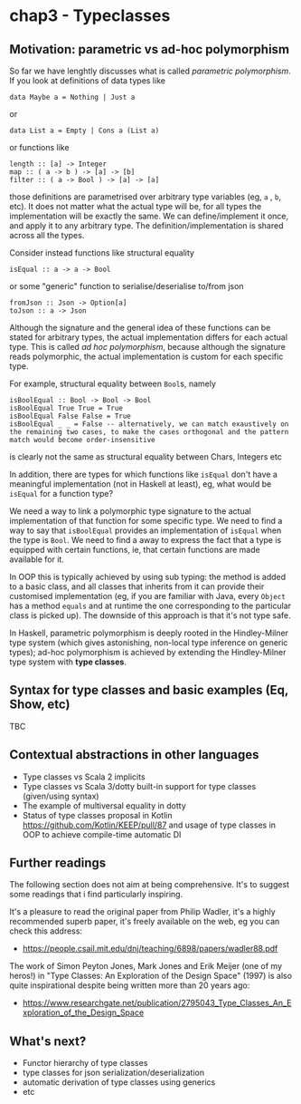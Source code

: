 # chap3 - Typeclasses

## Motivation: parametric vs ad-hoc polymorphism 

So far we have lenghtly discusses what is called *parametric polymorphism*. If you look at definitions of data types like  
```
data Maybe a = Nothing | Just a 
```
or 
```
data List a = Empty | Cons a (List a)
```
or functions like 
```
length :: [a] -> Integer
map :: ( a -> b ) -> [a] -> [b]
filter :: ( a -> Bool ) -> [a] -> [a] 
```
those definitions are parametrised over arbitrary type variables (eg, `a` , `b`, etc). It does not matter what the actual type will be, for all types the implementation will be exactly the same. We can define/implement it once, and apply it to any arbitrary type. The definition/implementation is shared across all the types. 

Consider instead functions like structural equality 
```
isEqual :: a -> a -> Bool 
```
or some "generic" function to serialise/deserialise to/from json 
```
fromJson :: Json -> Option[a]
toJson :: a -> Json 
```
Although the signature and the general idea of these functions can be stated for arbitrary types, the actual implementation differs for each actual type. This is called *ad hoc polymorphism*, because although the signature reads polymorphic, the actual implementation is custom for each specific type. 

For example, structural equality between `Bool`s, namely
```
isBoolEqual :: Bool -> Bool -> Bool 
isBoolEqual True True = True
isBoolEqual False False = True
isBoolEqual _ _ = False -- alternatively, we can match exaustively on the remaining two cases, to make the cases orthogonal and the pattern match would become order-insensitive 
```
is clearly not the same as structural equality between Chars, Integers etc 

In addition, there are types for which functions like `isEqual` don't have a meaningful implementation (not in Haskell at least), eg, what would be `isEqual` for a function type?

We need a way to link a polymorphic type signature to the actual implementation of that function for some specific type. We need to find a way to say that `isBoolEqual` provides an implementation of `isEqual` when the type is `Bool`. We need to find a away to express the fact that a type is equipped with certain functions, ie, that certain functions are made available for it. 

In OOP this is typically achieved by using sub typing: the method is added to a basic class, and all classes that inherits from it can provide their customised implementation (eg, if you are familiar with Java, every `Object` has a method `equals` and at runtime the one corresponding to the particular class is picked up). The downside of this approach is that it's not type safe. 

In Haskell, parametric polymorphism is deeply rooted in the Hindley-Milner type system (which gives astonishing, non-local type inference on generic types); ad-hoc polymorphism is achieved by extending the Hindley-Milner type system with **type classes**. 

## Syntax for type classes and basic examples (Eq, Show, etc) 

TBC 

## Contextual abstractions in other languages 

* Type classes vs Scala 2 implicits 
* Type classes vs Scala 3/dotty  built-in support for type classes (given/using syntax)
* The example of multiversal equality in dotty 
* Status of type classes proposal in Kotlin https://github.com/Kotlin/KEEP/pull/87 and usage of type classes in OOP to achieve compile-time automatic DI 


## Further readings 

The following section does not aim at being comprehensive. It's to suggest some readings that i find particularly inspiring. 

It's a pleasure to read the original paper from Philip Wadler, it's a highly recommended superb paper, it's freely available on the web, eg you can check this address: 
* https://people.csail.mit.edu/dnj/teaching/6898/papers/wadler88.pdf

The work of Simon Peyton Jones, Mark Jones and Erik Meijer (one of my heros!) in "Type Classes: An Exploration of the Design Space" (1997) is also quite inspirational despite being written more than 20 years ago: 
* https://www.researchgate.net/publication/2795043_Type_Classes_An_Exploration_of_the_Design_Space


## What's next?

* Functor hierarchy of type classes
* type classes for json serialization/deserialization
* automatic derivation of type classes using generics 
* etc






